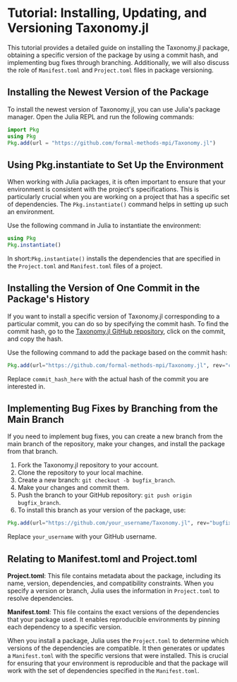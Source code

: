 # Tutorial: Installing, Updating, and Versioning Taxonomy.jl

This tutorial provides a detailed guide on installing the Taxonomy.jl package, 
obtaining a specific version of the package by using a commit hash, and implementing bug fixes through branching. Additionally,
we will also discuss the role of `Manifest.toml` and `Project.toml` files in package versioning.

## Installing the Newest Version of the Package

To install the newest version of Taxonomy.jl, you can use Julia's package manager. Open the Julia REPL and run the following commands:

```julia
import Pkg
using Pkg
Pkg.add(url = "https://github.com/formal-methods-mpi/Taxonomy.jl")
```

## Using Pkg.instantiate to Set Up the Environment

When working with Julia packages, it is often important to ensure that your environment is consistent with the project's specifications. This is particularly crucial when you are working on a project that has a specific set of dependencies. The `Pkg.instantiate()` command helps in setting up such an environment.

Use the following command in Julia to instantiate the environment:

```julia
using Pkg
Pkg.instantiate()
```
In short:`Pkg.instantiate()` installs the dependencies that are specified in the `Project.toml` and `Manifest.toml` files of a project.

## Installing the Version of One Commit in the Package's History
If you want to install a specific version of Taxonomy.jl corresponding to a particular commit, you can do so by specifying the commit hash. 
To find the commit hash, go to the [Taxonomy.jl GitHub repository](https://github.com/formal-methods-mpi/Taxonomy.jl), click on the commit, and copy the hash.

Use the following command to add the package based on the commit hash:

```julia
Pkg.add(url="https://github.com/formal-methods-mpi/Taxonomy.jl", rev="commit_hash_here")
```
Replace `commit_hash_here` with the actual hash of the commit you are interested in.

## Implementing Bug Fixes by Branching from the Main Branch
If you need to implement bug fixes, you can create a new branch from the main branch of the repository, 
make your changes, and install the package from that branch.

1. Fork the Taxonomy.jl repository to your account.
2. Clone the repository to your local machine.
3. Create a new branch: `git checkout -b bugfix_branch`.
4. Make your changes and commit them.
5. Push the branch to your GitHub repository: `git push origin bugfix_branch`.
6. To install this branch as your version of the package, use:

```julia
Pkg.add(url="https://github.com/your_username/Taxonomy.jl", rev="bugfix_branch")
```
Replace `your_username` with your GitHub username.

## Relating to Manifest.toml and Project.toml

**Project.toml**: This file contains metadata about the package, including its name, version, dependencies, and compatibility constraints. 
When you specify a version or branch, Julia uses the information in `Project.toml` to resolve dependencies.

**Manifest.toml**: This file contains the exact versions of the dependencies that your package used. 
It enables reproducible environments by pinning each dependency to a specific version.

When you install a package, Julia uses the `Project.toml` to determine which versions of the dependencies are compatible. 
It then generates or updates a `Manifest.toml` with the specific versions that were installed. 
This is crucial for ensuring that your environment is reproducible and that the package will work with the set of dependencies specified in the `Manifest.toml`.
